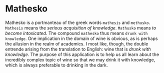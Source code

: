 Mathesko
========

Mathesko is a portmanteau of the greek words `mathesis` and `methusko`. 
`Mathesis` means the *serious acquisition of knowledge*. 
`Mathusko` means *to become intoxicated*. The compound `mathesko` thus means `drunk with knowledge`. 
One implication in the domain of wine is obvious, as is perhaps the allusion in the realm of academics. 
I most like, though, the double entrende arising from the translation to English: wine that is *drunk with knowledge*.
The purpose of this application is to help us all learn about the incredibly complex topic of wine so that we may
drink it with knowledge, which is always preferable to drinking in the dark.
